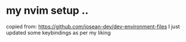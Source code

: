 # my nvim setup .. 

copied from: https://github.com/josean-dev/dev-environment-files I just updated some keybindings as per my liking
